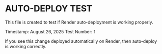 # AUTO-DEPLOY TEST

This file is created to test if Render auto-deployment is working properly.

Timestamp: August 26, 2025
Test Number: 1

If you see this change deployed automatically on Render, then auto-deploy is working correctly.

